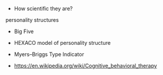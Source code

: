 * How scientific they are?

personality structures

* Big Five
* HEXACO model of personality structure
* Myers–Briggs Type Indicator


* https://en.wikipedia.org/wiki/Cognitive_behavioral_therapy
